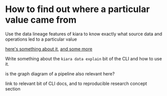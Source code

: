 # How to find out where a particular value came from

Use the data lineage features of kiara to know exactly what source data and operations led to a particular value

[here's something about it](https://dharpa.org/kiara.documentation/latest/usage/getting_started/#side-note-investigating-the-graph-value-lineage), [and some more](https://dharpa.org/kiara.documentation/latest/workshop/workshop/#recording-and-tracing-our-data)

Write something about the `kiara data explain` bit of the CLI and how to use it.

is the graph diagram of a pipeline also relevant here?

link to relevant bit of CLI docs, and to reproducible research concept section
